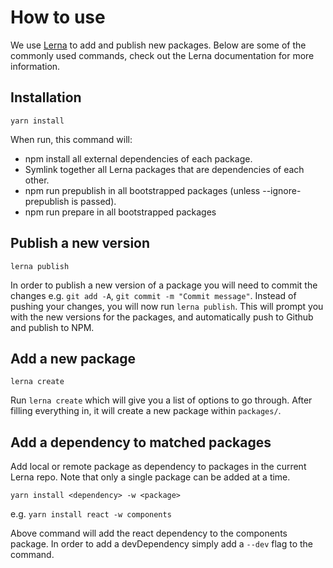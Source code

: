 # How to use

We use [Lerna](https://github.com/lerna/lerna) to add and publish new packages. Below are some of the commonly used commands, check out the Lerna documentation for more information.

## Installation

`yarn install`

When run, this command will:

- npm install all external dependencies of each package.
- Symlink together all Lerna packages that are dependencies of each other.
- npm run prepublish in all bootstrapped packages (unless --ignore-prepublish is passed).
- npm run prepare in all bootstrapped packages

## Publish a new version

`lerna publish`

In order to publish a new version of a package you will need to commit the changes e.g. `git add -A`, `git commit -m "Commit message"`. Instead of pushing your changes, you will now run `lerna publish`. This will prompt you with the new versions for the packages, and automatically push to Github and publish to NPM.

## Add a new package

`lerna create`

Run `lerna create` which will give you a list of options to go through. After filling everything in, it will create a new package within `packages/`.

## Add a dependency to matched packages

Add local or remote package as dependency to packages in the current Lerna repo. Note that only a single package can be added at a time.

`yarn install <dependency> -w <package>`

e.g. `yarn install react -w components`

Above command will add the react dependency to the components package. In order to add a devDependency simply add a `--dev` flag to the command.
